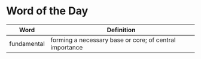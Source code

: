 # Word of the Day

|Word|Definition|
|---|---|
|fundamental|forming a necessary base or core; of central importance|